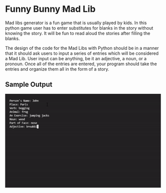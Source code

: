 # Funny Bunny Mad Lib
<p >Mad libs generator is a fun game that is usually played by kids. In this python game user has to enter substitutes for blanks in the story without knowing the story. It will be fun to read aloud the stories after filling the blanks. 

The design of the code for the Mad Libs with Python should be in a manner that it should ask users to input a series of entries which will be considered a Mad Lib. User input can be anything, be it an adjective, a noun, or a pronoun. Once all of the entries are entered, your program should take the entries and organize them all in the form of a story.</p>

## Sample Output
<p align="center">
  <img src="https://github.com/christine-lehmann/Python-Mini-Projects/blob/main/images/mad%20lib.gif?raw=true">
</p>
